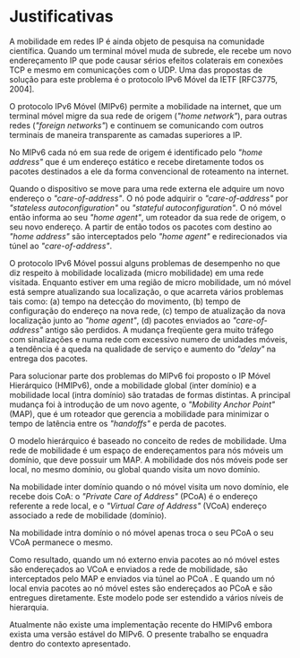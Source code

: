 # Justificativas #

A mobilidade em redes IP é ainda objeto de pesquisa na comunidade científica. Quando um terminal móvel muda de subrede, ele recebe um novo endereçamento IP que pode causar sérios efeitos colaterais em conexões TCP e mesmo em comunicações com o UDP. Uma das propostas de solução para este problema é o protocolo IPv6 Móvel da IETF [RFC3775, 2004].

O protocolo IPv6 Móvel (MIPv6) permite a mobilidade na internet, que um terminal móvel migre da sua rede de origem (_"home network"_), para outras redes (_"foreign networks"_) e continuem se comunicando com outros terminais de maneira transparente as camadas superiores a IP.

No MIPv6 cada nó em sua rede de origem é identificado pelo _"home address"_ que é um endereço estático e recebe diretamente todos os pacotes destinados a ele da forma convencional de roteamento na internet.

Quando o dispositivo se move para uma rede externa ele adquire um novo endereço o _"care-of-address"_. O nó pode adquirir o _"care-of-address"_ por _"stateless autoconfiguration"_ ou _"stateful autoconfiguration"_. O nó móvel então informa ao seu _"home agent"_, um roteador da sua rede de origem, o seu novo endereço. A partir de então todos os pacotes com destino ao _"home address"_ são interceptados pelo _"home agent"_ e redirecionados via túnel ao _"care-of-address"_.

O protocolo IPv6 Móvel possui alguns problemas de desempenho no que diz respeito à mobilidade localizada (micro mobilidade) em uma rede visitada. Enquanto estiver em uma região de micro mobilidade, um nó móvel está sempre atualizando sua localização, o que acarreta vários problemas tais como: (a) tempo na detecção do movimento, (b) tempo de configuração do endereço na nova rede, (c) tempo de atualização da nova localização junto ao _"home agent"_, (d) pacotes enviados ao _"care-of-address"_ antigo são perdidos. A mudança freqüente gera muito tráfego com sinalizações e numa rede com excessivo numero de unidades móveis, a tendência é a queda na qualidade de serviço e aumento do _"delay"_ na entrega dos pacotes.

Para solucionar parte dos problemas do MIPv6 foi proposto o IP Móvel Hierárquico (HMIPv6), onde a mobilidade global (inter domínio) e a mobilidade local (intra domínio) são tratadas de formas distintas. A principal mudança foi à introdução de um novo agente, o _"Mobility Anchor Point"_ (MAP), que é um roteador que gerencia a mobilidade para minimizar o tempo de latência entre os _"handoffs"_ e perda de pacotes.

O modelo hierárquico é baseado no conceito de redes de mobilidade. Uma rede de mobilidade é um espaço de endereçamentos para nós móveis um domínio, que deve possuir um MAP. A mobilidade dos nós móveis pode ser local, no mesmo domínio, ou global quando visita um novo domínio.

Na mobilidade inter domínio quando o nó móvel visita um novo domínio, ele recebe dois CoA: o _"Private Care of Address"_ (PCoA) é o endereço referente a rede local, e o _"Virtual Care of Address"_ (VCoA) endereço associado a rede de mobilidade (domínio).

Na mobilidade intra domínio o nó móvel apenas troca o seu PCoA o seu VCoA permanece o mesmo.

Como resultado, quando um nó externo envia pacotes ao nó móvel estes são endereçados ao VCoA e enviados a rede de mobilidade, são interceptados pelo MAP e enviados via túnel ao PCoA . E quando um nó local envia pacotes ao nó móvel estes são endereçados ao PCoA e são entregues diretamente. Este modelo pode ser estendido a vários níveis de hierarquia.

Atualmente não existe uma implementação recente do HMIPv6 embora exista uma versão estável do MIPv6. O presente trabalho se enquadra dentro do contexto apresentado.